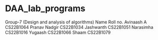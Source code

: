 ﻿# DAA_lab_programs
Group-7 (Design and analysis of algorithms)
  Name          Roll no.
Avinaash A      CS22B1064
Pranav Nadgir   CS22B1034
Jashwanth       CS22B1051
Narasimha       CS22B1016
Yugaash         CS22B1066
Shaam           CS22B1079
